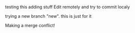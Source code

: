 testing this adding stuff
Edit remotely and try to commit localy

trying a new branch "new". this is just for it

Making a merge conflict!
